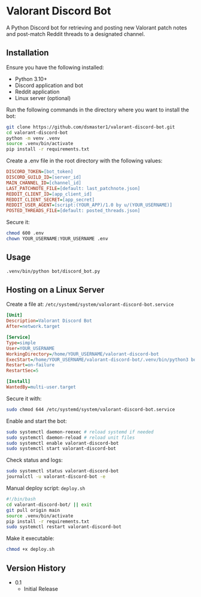 # Valorant Discord Bot
A Python Discord bot for retrieving and posting new Valorant patch notes and post-match Reddit threads to a designated channel.

## Installation

Ensure you have the following installed:
- Python 3.10+
- Discord application and bot
- Reddit application
- Linux server (optional) 

Run the following commands in the directory where you want to install the bot:

```bash
git clone https://github.com/dsmaster1/valorant-discord-bot.git
cd valorant-discord-bot
python -m venv .venv
source .venv/bin/activate
pip install -r requirements.txt
```

Create a .env file in the root directory with the following values:
```ini
DISCORD_TOKEN=[bot_token]
DISCORD_GUILD_ID=[server_id]
MAIN_CHANNEL_ID=[channel_id]
LAST_PATCHNOTE_FILE=[default: last_patchnote.json]
REDDIT_CLIENT_ID=[app_client_id]
REDDIT_CLIENT_SECRET=[app_secret]
REDDIT_USER_AGENT=[script:(YOUR_APP)/1.0 by u/(YOUR_USERNAME)]
POSTED_THREADS_FILE=[default: posted_threads.json]
```

Secure it:
```bash
chmod 600 .env
chown YOUR_USERNAME:YOUR_USERNAME .env
```

## Usage

```bash
.venv/bin/python bot/discord_bot.py
```

## Hosting on a Linux Server
Create a file at:
`/etc/systemd/system/valorant-discord-bot.service`

```ini
[Unit]
Description=Valorant Discord Bot
After=network.target

[Service]
Type=simple
User=YOUR_USERNAME
WorkingDirectory=/home/YOUR_USERNAME/valorant-discord-bot
ExecStart=/home/YOUR_USERNAME/valorant-discord-bot/.venv/bin/python3 bot/discord_bot.py
Restart=on-failure
RestartSec=5

[Install]
WantedBy=multi-user.target
```

Secure it with:
```bash
sudo chmod 644 /etc/systemd/system/valorant-discord-bot.service
```

Enable and start the bot:
```bash
sudo systemctl daemon-reexec # reload systemd if needed
sudo systemctl daemon-reload # reload unit files
sudo systemctl enable valorant-discord-bot
sudo systemctl start valorant-discord-bot
```

Check status and logs:
```bash
sudo systemctl status valorant-discord-bot
journalctl -u valorant-discord-bot -e
```

Manual deploy script: `deploy.sh`
```bash
#!/bin/bash
cd valorant-discord-bot/ || exit
git pull origin main
source .venv/bin/activate
pip install -r requirements.txt
sudo systemctl restart valorant-discord-bot
```
Make it executable:
```bash
chmod +x deploy.sh
```

## Version History
* 0.1
    * Initial Release